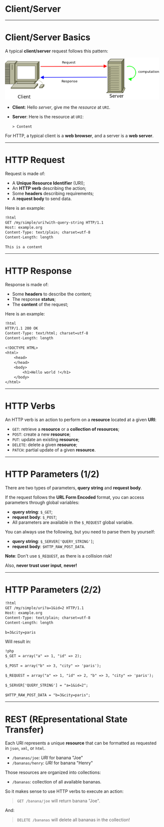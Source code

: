# Client/Server

---

# Client/Server Basics

A typical **client/server** request follows this pattern:

![](images/client-server.png)

* **Client**: Hello _server_, give me the _resource_ at `URI`.

* **Server**: Here is the resource at `URI`:<br />

    `> Content`

For HTTP, a typical client is a **web browser**, and a server is a **web server**.

---

# HTTP Request

Request is made of:

* A **Unique Resource Identifier** (URI);
* An **HTTP verb** describing the action;
* Some **headers** describing requirements;
* A **request body** to send data.

Here is an example:

    !html
    GET /my/simple/uri?with-query-string HTTP/1.1
    Host: example.org
    Content-Type: text/plain; charset=utf-8
    Content-Length: length

    This is a content

---

# HTTP Response

Response is made of:

* Some **headers** to describe the content;
* The response **status**;
* The **content** of the request;

Here is an example:

    !html
    HTTP/1.1 200 OK
    Content-Type: text/html; charset=utf-8
    Content-Length: length

    <!DOCTYPE HTML>
    <html>
        <head>
        </head>
        <body>
            <h1>Hello world !</h1>
        </body>
    </html>

---

# HTTP Verbs

An HTTP verb is an action to perform on a **resource** located at a given
**URI**:

* `GET`: retrieve a **resource** or a **collection of resources**;
* `POST`: create a new **resource**;
* `PUT`: update an existing **resource**;
* `DELETE`: delete a given **resource**;
* `PATCH`: partial update of a given **resource**.

---

# HTTP Parameters (1/2)

There are two types of parameters, **query string** and **request body**.

If the request follows the **URL Form Encoded** format, you can access
parameters through global variables:

* **query string**: `$_GET`;
* **request body**: `$_POST`;
* All parameters are available in the `$_REQUEST` global variable.

You can always use the following, but you need to parse them by yourself:

* **query string**: `$_SERVER['QUERY_STRING']`;
* **request body**: `$HTTP_RAW_POST_DATA`.

**Note**: Don't use `$_REQUEST`, as there is a collision risk!

Also, **never trust user input**, **never!**

---

# HTTP Parameters (2/2)

    !html
    GET /my/simple/uri?a=1&id=2 HTTP/1.1
    Host: example.org
    Content-Type: text/plain; charset=utf-8
    Content-Length: length

    b=3&city=paris

Will result in:

    !php
    $_GET = array("a" => 1, "id" => 2);

    $_POST = array("b" => 3, "city" => 'paris');

    $_REQUEST = array("a" => 1, "id" => 2, "b" => 3, "city" => 'paris');

    $_SERVER['QUERY_STRING'] = "a=1&id=2";

    $HTTP_RAW_POST_DATA = "b=3&city=paris";

---

# REST (REpresentational State Transfer)

Each URI represents a unique **resource** that can be formatted as requested in
`json`, `xml`, or `html`.

* `/bananas/joe`: _URI_ for banana "Joe"
* `/bananas/henry`: _URI_ for banana "Henry"

Those resources are organized into collections:

* `/bananas`: collection of all available bananas.

So it makes sense to use HTTP verbs to execute an action:

> `GET /banana/joe` will return banana "Joe".

And:

> `DELETE /bananas` will delete all bananas in the collection!
